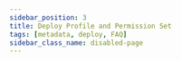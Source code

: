```yaml
---
sidebar_position: 3
title: Deploy Profile and Permission Set
tags: [metadata, deploy, FAQ]
sidebar_class_name: disabled-page
---
```

